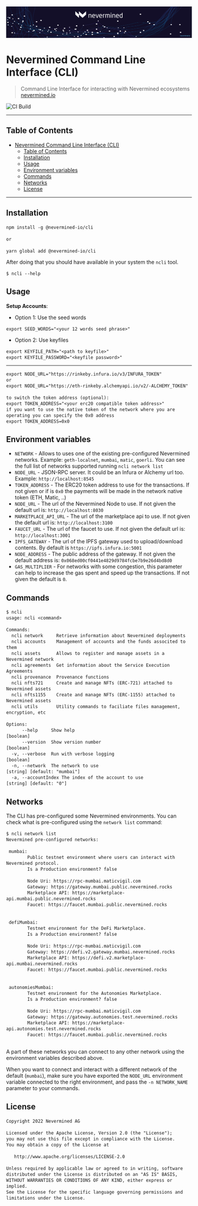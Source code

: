 [![banner](https://raw.githubusercontent.com/nevermined-io/assets/main/images/logo/banner_logo.png)](https://nevermined.io)

# Nevermined Command Line Interface (CLI)

> Command Line Interface for interacting with Nevermined ecosystems
> [nevermined.io](https://nevermined.io)

![CI Build](https://github.com/nevermined-io/cli/workflows/Build/badge.svg)

---

## Table of Contents

   * [Nevermined Command Line Interface (CLI)](#nevermined-command-line-interface-cli)
      * [Table of Contents](#table-of-contents)
      * [Installation](#installation)
      * [Usage](#usage)
      * [Environment variables](#environment-variables)
      * [Commands](#commands)
      * [Networks](#networks)
      * [License](#license)

---


## Installation

```
npm install -g @nevermined-io/cli

or

yarn global add @nevermined-io/cli
```

After doing that you should have available in your system the `ncli` tool.

```
$ ncli --help
```

## Usage

**Setup Accounts**:

- Option 1: Use the seed words

```
export SEED_WORDS="<your 12 words seed phrase>"
```

- Option 2: Use keyfiles

```
export KEYFILE_PATH="<path to keyfile>"
export KEYFILE_PASSWORD="<keyfile password>"
```

---

```
export NODE_URL="https://rinkeby.infura.io/v3/INFURA_TOKEN"
or
export NODE_URL="https://eth-rinkeby.alchemyapi.io/v2/-ALCHEMY_TOKEN"

to switch the token address (optional):
export TOKEN_ADDRESS="<your erc20 compatible token address>"
if you want to use the native token of the network where you are operating you can specify the 0x0 address
export TOKEN_ADDRESS=0x0
```


## Environment variables

* `NETWORK` - Allows to uses one of the existing pre-configured Nevermined networks. Example: `geth-localnet`, `mumbai`, `matic`, `goerli`. You can see the full list of networks supported running `ncli network list`
* `NODE_URL` - JSON-RPC server. It could be an Infura or Alchemy url too. Example: `http://localhost:8545`
* `TOKEN_ADDRESS` - The ERC20 token address to use for the transactions. If not given or if is `0x0` the payments will be made in the network native token (ETH, Matic, ..)
* `NODE_URL` - The url of the Nevermined Node to use. If not given the default url is: `http://localhost:8030`
* `MARKETPLACE_API_URL` - The url of the marketplace api to use. If not given the default url is: `http://localhost:3100`
* `FAUCET_URL` - The url of the faucet to use. If not given the default url is: `http://localhost:3001`
* `IPFS_GATEWAY` - The url of the IPFS gateway used to upload/download contents. By default is `https://ipfs.infura.io:5001`
* `NODE_ADDRESS` - The public address of the gateway. If not given the default address is: `0x068ed00cf0441e4829d9784fcbe7b9e26d4bd8d0`
* `GAS_MULTIPLIER` - For networks with some congestion, this parameter can help to increase the gas spent and speed up the transactions. If not given the default is `0`. 


## Commands


```
$ ncli
usage: ncli <command>

Commands:
  ncli network     Retrieve information about Nevermined deployments
  ncli accounts    Management of accounts and the funds associted to them
  ncli assets      Allows to register and manage assets in a Nevermined network
  ncli agreements  Get information about the Service Execution Agreements
  ncli provenance  Provenance functions
  ncli nfts721     Create and manage NFTs (ERC-721) attached to Nevermined assets
  ncli nfts1155    Create and manage NFTs (ERC-1155) attached to Nevermined assets
  ncli utils       Utility commands to faciliate files management, encryption, etc

Options:
      --help     Show help                                                                                                                                                    [boolean]
      --version  Show version number                                                                                                                                          [boolean]
  -v, --verbose  Run with verbose logging                                                                                                                                     [boolean]
  -n, --network  The network to use                                                                                                                         [string] [default: "mumbai"]
  -a, --accountIndex The index of the account to use                                                                                                                              [string] [default: "0"]
```

## Networks

The CLI has pre-configured some Nevermined environments. You can check what is pre-configured using the `network list` command:

```
$ ncli network list
Nevermined pre-configured networks:

 mumbai:
        Public testnet environment where users can interact with Nevermined protocol.
        Is a Production environment? false

        Node Uri: https://rpc-mumbai.maticvigil.com
        Gateway: https://gateway.mumbai.public.nevermined.rocks
        Marketplace API: https://marketplace-api.mumbai.public.nevermined.rocks
        Faucet: https://faucet.mumbai.public.nevermined.rocks


 defiMumbai:
        Testnet environment for the DeFi Marketplace.
        Is a Production environment? false

        Node Uri: https://rpc-mumbai.maticvigil.com
        Gateway: https://defi.v2.gateway.mumbai.nevermined.rocks
        Marketplace API: https://defi.v2.marketplace-api.mumbai.nevermined.rocks
        Faucet: https://faucet.mumbai.public.nevermined.rocks


 autonomiesMumbai:
        Testnet environment for the Autonomies Marketplace.
        Is a Production environment? false

        Node Uri: https://rpc-mumbai.maticvigil.com
        Gateway: https://gateway.autonomies.test.nevermined.rocks
        Marketplace API: https://marketplace-api.autonomies.test.nevermined.rocks
        Faucet: https://faucet.mumbai.public.nevermined.rocks


```

A part of these networks you can connect to any other network using the environment variables described above.

When you want to connect and interact with a different network of the default (`mumbai`), make sure you have exported the `NODE_URL` environment variable connected to the right environment, and pass the `-n NETWORK_NAME` parameter to your commands.


## License

```
Copyright 2022 Nevermined AG

Licensed under the Apache License, Version 2.0 (the "License");
you may not use this file except in compliance with the License.
You may obtain a copy of the License at

   http://www.apache.org/licenses/LICENSE-2.0

Unless required by applicable law or agreed to in writing, software
distributed under the License is distributed on an "AS IS" BASIS,
WITHOUT WARRANTIES OR CONDITIONS OF ANY KIND, either express or implied.
See the License for the specific language governing permissions and
limitations under the License.
```


